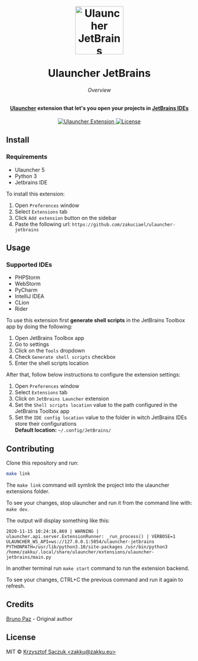 <!--suppress HtmlDeprecatedAttribute -->
<h1 align="center">
  <a href="https://github.com/zakuciael/ulauncher-jetbrains">
    <img alt="Ulauncher JetBrains" src="https://raw.githubusercontent.com/zakuciael/ulauncher-jetbrains/master/.github/logo.svg?sanitize=true" width="130">
  </a>
	<br>
	<br>
  Ulauncher JetBrains
</h1>

<h6 align="center">Overview</h6>
<h4 align="center">
<a href="https://ulauncher.io/" target="_blank">Ulauncher</a> extension that let's you open your projects in <a href="https://www.jetbrains.com/products/" target="_blank">JetBrains IDEs</a>
</h4>

<p align="center">
  <a href="https://www.npmjs.com/package/@zakku/tabby-theme">
    <img src="https://img.shields.io/badge/Ulauncher-Extension-green.svg"
      alt="Ulauncher Extension" />
  </a>
  <a href="https://github.com/zakuciael/ulauncher-jetbrains/blob/master/LICENSE">
    <img src="https://img.shields.io/github/license/zakuciael/ulauncher-jetbrains.svg"
      alt="License" />
  </a>
</p>

## Install

### Requirements

- Ulauncher 5
- Python 3
- Jetbrains IDE

To install this extension:
1. Open `Preferences` window
2. Select `Extensions` tab
3. Click `Add extension` button on the sidebar
4. Paste the following url: `https://github.com/zakuciael/ulauncher-jetbrains`

## Usage

### Supported IDEs

- PHPStorm
- WebStorm
- PyCharm
- IntelliJ IDEA
- CLion
- Rider

To use this extension first **generate shell scripts** in the JetBrains Toolbox app by doing the following:
1. Open JetBrains Toolbox app
2. Go to settings
3. Click on the `Tools` dropdown
4. Check `Generate shell scripts` checkbox
5. Enter the shell scripts location

After that, follow below instructions to configure the extension settings:
1. Open `Preferences` window
2. Select `Extensions` tab
3. Click on `JetBrains Launcher` extension
4. Set the `Shell scripts location` value to the path configured in the JetBrains Toolbox app 
5. Set the `IDE config location` value to the folder in witch JetBrains IDEs store their configurations  
    **Default location:** ``~/.config/JetBrains/``

## Contributing

Clone this repository and run:
```bash
make link
```

The `make link` command will symlink the project into the ulauncher extensions folder.

To see your changes, stop ulauncher and run it from the command line with: `make dev`.

The output will display something like this:

```
2020-11-15 10:24:16,869 | WARNING | ulauncher.api.server.ExtensionRunner: _run_process() | VERBOSE=1 ULAUNCHER_WS_API=ws://127.0.0.1:5054/ulauncher-jetbrains PYTHONPATH=/usr/lib/python3.10/site-packages /usr/bin/python3 /home/zakku/.local/share/ulauncher/extensions/ulauncher-jetbrains/main.py
```

In another terminal run `make start` command to run the extension backend.

To see your changes, CTRL+C the previous command and run it again to refresh.

## Credits
[Bruno Paz](https://github.com/brpaz) - Original author

## License
MIT © [Krzysztof Saczuk \<zakku@zakku.eu\>](https://github.com/zakuciael)